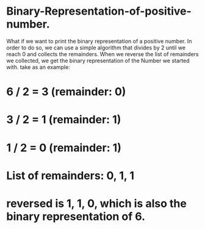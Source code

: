 # Binary-Representation-of-positive-number.
What if we want to print the binary representation of a positive number. In order to do so, we can use a simple algorithm that divides by 2 until we reach 0 and collects the remainders. When we reverse the list of remainders we collected, we get the binary representation of the Number we started with.
take as an example:
# 6 / 2 = 3 (remainder: 0)
# 3 / 2 = 1 (remainder: 1)
# 1 / 2 = 0 (remainder: 1)
# List of remainders: 0, 1, 1
# reversed is 1, 1, 0, which is also the binary representation of 6.
